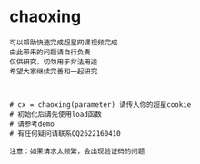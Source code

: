 # chaoxing
    可以帮助快速完成超星网课视频完成
    由此带来的问题请自行负责
    仅供研究，切勿用于非法用途
    希望大家继续完善和一起研究



    # cx = chaoxing(parameter) 请传入你的超星cookie
    # 初始化后请先使用load函数
    # 请参考demo
    # 有任何疑问请联系QQ2622160410

    注意：如果请求太频繁，会出现验证码的问题
